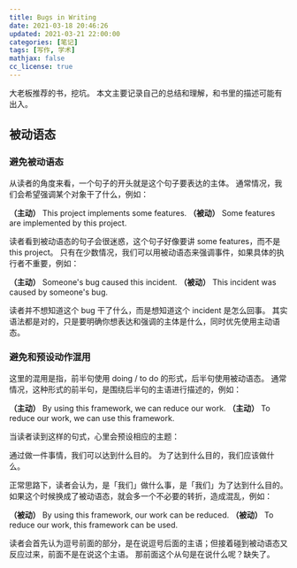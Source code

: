 ```yaml
---
title: Bugs in Writing
date: 2021-03-18 20:46:26
updated: 2021-03-21 22:00:00
categories: [笔记]
tags: [写作, 学术]
mathjax: false
cc_license: true
---
```


大老板推荐的书，挖坑。
本文主要记录自己的总结和理解，和书里的描述可能有出入。

<!--more-->

## 被动语态

### 避免被动语态

从读者的角度来看，一个句子的开头就是这个句子要表达的主体。
通常情况，我们会希望强调某个对象干了什么，例如：

**（主动）** This project implements some features.
**（被动）** Some features are implemented by this project.

读者看到被动语态的句子会很迷惑，这个句子好像要讲 some features，而不是 this project。
只有在少数情况，我们可以用被动语态来强调事件，如果具体的执行者不重要，例如：

**（主动）** Someone's bug caused this incident.
**（被动）** This incident was caused by someone's bug.

读者并不想知道这个 bug 干了什么，而是想知道这个 incident 是怎么回事。
其实语法都是对的，只是要明确你想表达和强调的主体是什么，同时优先使用主动语态。

### 避免和预设动作混用

这里的混用是指，前半句使用 doing / to do 的形式，后半句使用被动语态。
通常情况，这种形式的前半句，是围绕后半句的主语进行描述的，例如：

**（主动）** By using this framework, we can reduce our work.
**（主动）** To reduce our work, we can use this framework.

当读者读到这样的句式，心里会预设相应的主题：

通过做一件事情，我们可以达到什么目的。
为了达到什么目的，我们应该做什么。

正常思路下，读者会认为，是「我们」做什么事，是「我们」为了达到什么目的。
如果这个时候换成了被动语态，就会多一个不必要的转折，造成混乱，例如：

**（被动）** By using this framework, our work can be reduced.
**（被动）** To reduce our work, this framework can be used.

读者会首先认为逗号前面的部分，是在说逗号后面的主语；但接着碰到被动语态又反应过来，前面不是在说这个主语。
那前面这个从句是在说什么呢？缺失了。
